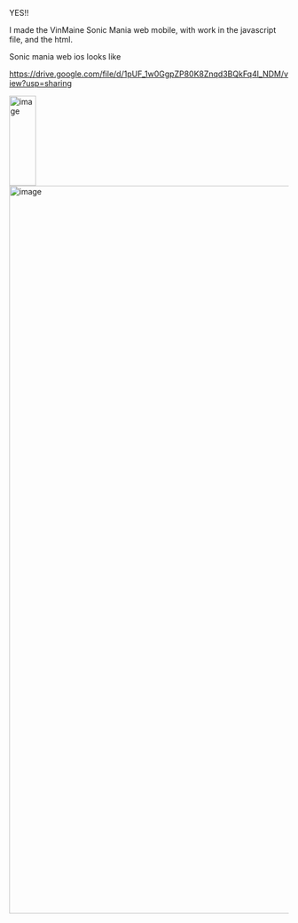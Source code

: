 YES!! 

I made the VinMaine Sonic Mania web mobile, with work in the javascript file, and the html.

Sonic mania web ios looks like

https://drive.google.com/file/d/1pUF_1w0GgpZP80K8Znqd3BQkFq4l_NDM/view?usp=sharing

<img width="48" height="162" alt="image" src="https://github.com/user-attachments/assets/9bfc9a21-04c3-42b6-ba6c-5b9512d0b51c" />

<img width="2385" height="1311" alt="image" src="https://github.com/user-attachments/assets/0b0b933b-c264-494a-95ef-b6d2b6ace8d2" />

